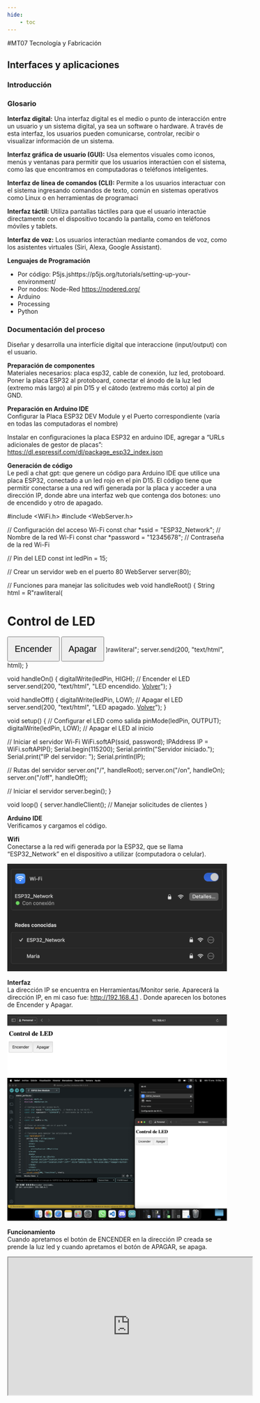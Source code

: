 ```yaml
---
hide:
    - toc
---
```


#MT07 Tecnología y Fabricación

## **Interfaces y aplicaciones**

### **Introducción** 

### **Glosario** 

**Interfaz digital:**
Una interfaz digital es el medio o punto de interacción entre un usuario y un sistema digital, ya sea un software o hardware. A través de esta interfaz, los usuarios pueden comunicarse, controlar, recibir o visualizar información de un sistema.

**Interfaz gráfica de usuario (GUI):**
Usa elementos visuales como iconos, menús y ventanas para permitir que los usuarios interactúen con el sistema, como las que encontramos en computadoras o teléfonos inteligentes.

**Interfaz de línea de comandos (CLI):** Permite a los usuarios interactuar con el sistema ingresando comandos de texto, común en sistemas operativos como Linux o en herramientas de programaci

**Interfaz táctil:** Utiliza pantallas táctiles para que el usuario interactúe directamente con el dispositivo tocando la pantalla, como en teléfonos móviles y tablets.

**Interfaz de voz:** Los usuarios interactúan mediante comandos de voz, como los asistentes virtuales (Siri, Alexa, Google Assistant).

**Lenguajes de Programación** <br> 
- Por código: P5js.jshttps://p5js.org/tutorials/setting-up-your-environment/
- Por nodos: Node-Red https://nodered.org/ 
- Arduino
- Processing 
- Python 


### **Documentación del proceso**

Diseñar y desarrolla una interfície digital que interaccione (input/output) con el usuario.

**Preparación de componentes** <br>
Materiales necesarios: placa esp32, cable de conexión, luz led, protoboard. <br>
Poner la placa ESP32 al protoboard, conectar el ánodo de la luz led (extremo más largo) al pin D15 y el cátodo (extremo más corto) al pin de GND. 


**Preparación en Arduino IDE** <br>
Configurar la Placa ESP32 DEV Module y el Puerto correspondiente (varía en todas las computadoras el nombre) 

Instalar en configuraciones la placa ESP32 en arduino IDE, agregar a “URLs adicionales de gestor de placas”: https://dl.espressif.com/dl/package_esp32_index.json 

**Generación de código** <br>
Le pedí a chat gpt: que genere un código para Arduino IDE que utilice una placa ESP32, conectado a un led rojo en el pin D15. El código tiene que permitir conectarse a una red wifi generada por la placa y acceder a una dirección IP, donde abre una interfaz web que contenga dos botones: uno de encendido y otro de apagado. 

#include <WiFi.h>
#include <WebServer.h>


// Configuración del acceso Wi-Fi
const char *ssid = "ESP32_Network";  // Nombre de la red Wi-Fi
const char *password = "12345678";  // Contraseña de la red Wi-Fi


// Pin del LED
const int ledPin = 15;


// Crear un servidor web en el puerto 80
WebServer server(80);


// Funciones para manejar las solicitudes web
void handleRoot() {
 String html = R"rawliteral(
   <!DOCTYPE html>
   <html>
   <head>
     <title>Control LED</title>
   </head>
   <body>
     <h1>Control de LED</h1>
     <button onclick="location.href='/on'" style="padding:15px; font-size:20px;">Encender</button>
     <button onclick="location.href='/off'" style="padding:15px; font-size:20px;">Apagar</button>
   </body>
   </html>
 )rawliteral";
 server.send(200, "text/html", html);
}


void handleOn() {
 digitalWrite(ledPin, HIGH);  // Encender el LED
 server.send(200, "text/html", "LED encendido. <a href='/'>Volver</a>");
}


void handleOff() {
 digitalWrite(ledPin, LOW);  // Apagar el LED
 server.send(200, "text/html", "LED apagado. <a href='/'>Volver</a>");
}


void setup() {
 // Configurar el LED como salida
 pinMode(ledPin, OUTPUT);
 digitalWrite(ledPin, LOW);  // Apagar el LED al inicio


 // Iniciar el servidor Wi-Fi
 WiFi.softAP(ssid, password);
 IPAddress IP = WiFi.softAPIP();
 Serial.begin(115200);
 Serial.println("Servidor iniciado.");
 Serial.print("IP del servidor: ");
 Serial.println(IP);


 // Rutas del servidor
 server.on("/", handleRoot);
 server.on("/on", handleOn);
 server.on("/off", handleOff);


 // Iniciar el servidor
 server.begin();
}


void loop() {
 server.handleClient();  // Manejar solicitudes de clientes
}


**Arduino IDE** <br>
Verificamos y cargamos el código. 

**Wifi** <br>
Conectarse a la red wifi generada por la ESP32, que se llama “ESP32_Network” en el dispositivo a utilizar (computadora o celular). 

![Wifi](../images/MT07/wifi.png)

**Interfaz** <br>
La dirección IP se encuentra en Herramientas/Monitor serie. Aparecerá la dirección IP, en mi caso fue: http://192.168.4.1 . Donde aparecen los botones de Encender y Apagar. 

![Botones](../images/MT07/encenderapagar.png) 
![Interfaz](../images/MT07/interfaz.png)  

**Funcionamiento** <br>
Cuando apretamos el botón de ENCENDER en la dirección IP creada se prende la luz led y cuando apretamos el botón de APAGAR, se apaga. 

<!DOCTYPE html>
<html lang="en">
<head>
    <meta charset="UTF-8">
    <meta name="viewport" content="width=device-width, initial-scale=1.0">
    <title>YouTube Short</title>
</head>
<body>
    <div style="text-align: center;">
        <iframe 
            width="560" 
            height="315" 
            src="https://www.youtube.com/embed/54UzbyKwbKc" 
        
            frameborder="0" 
            allow="accelerometer; autoplay; clipboard-write; encrypted-media; gyroscope; picture-in-picture" 
            allowfullscreen>
        </iframe>
    </div>
</body>
</html>


### **Reflexiones**

